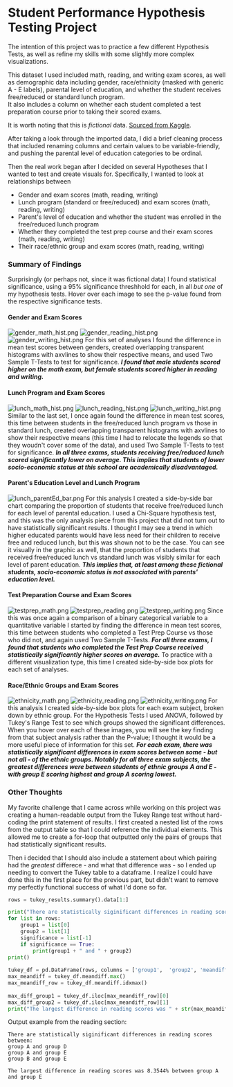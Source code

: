 # Student Performance Hypothesis Testing Project

The intention of this project was to practice a few different Hypothesis Tests, as well as refine my skills with some slightly more complex visualizations.

This dataset I used included math, reading, and writing exam scores, as well as demographic data including gender, race/ethnicity (masked with generic A - E labels), parental level of education, and whether the student receives free/reduced or standard lunch program.  
It also includes a column on whether each student completed a test preparation course prior to taking their scored exams.

It is worth noting that this is *fictional* data.  [Sourced from Kaggle](https://www.kaggle.com/spscientist/students-performance-in-exams).

After taking a look through the imported data, I did a brief cleaning process that included renaming columns and certain values to be variable-friendly, and pushing the parental level of education categories to be ordinal.

Then the real work began after I decided on several Hypotheses that I wanted to test and create visuals for.
Specifically, I wanted to look at relationships between
- Gender and exam scores (math, reading, writing)
- Lunch program (standard or free/reduced) and exam scores (math, reading, writing)
- Parent's level of education and whether the student was enrolled in the free/reduced lunch program
- Whether they completed the test prep course and their exam scores (math, reading, writing)
- Their race/ethnic group and exam scores (math, reading, writing)


### Summary of Findings
Surprisingly (or perhaps not, since it was fictional data) I found statistical significance, using a 95% significance threshhold for each, in all *but one* of my hypothesis tests.
Hover over each image to see the p-value found from the respective significance tests.

#### Gender and Exam Scores
![gender_math_hist.png](https://github.com/TheStarCloud/Projects/blob/main/StudentPerformance%20HypTesting%20Project/graphics/gender_math_hist.png?raw=true "P-Value: 9.120185549328822e-08")
![gender_reading_hist.png](https://github.com/TheStarCloud/Projects/blob/main/StudentPerformance%20HypTesting%20Project/graphics/gender_reading_hist.png?raw=true  "P-Value: 4.680538743933289e-15")
![gender_writing_hist.png](https://github.com/TheStarCloud/Projects/blob/main/StudentPerformance%20HypTesting%20Project/graphics/gender_writing_hist.png?raw=true  "P-Value: 2.019877706867934e-22")
For this set of analyses I found the difference in mean test scores between genders, created overlapping transparent histograms with axvlines to show their respective means, and used Two Sample T-Tests to test for significance.
**_I found that male students scored higher on the math exam, but female students scored higher in reading and writing._**

#### Lunch Program and Exam Scores
![lunch_math_hist.png](https://github.com/TheStarCloud/Projects/blob/main/StudentPerformance%20HypTesting%20Project/graphics/lunch_math_hist.png?raw=true "P-Value: 2.4131955993137074e-30")
![lunch_reading_hist.png](https://github.com/TheStarCloud/Projects/blob/main/StudentPerformance%20HypTesting%20Project/graphics/lunch_reading_hist.png?raw=true "P-Value: 2.0027966545279011e-13")
![lunch_writing_hist.png](https://github.com/TheStarCloud/Projects/blob/main/StudentPerformance%20HypTesting%20Project/graphics/lunch_writing_hist.png?raw=true "P-Value: 3.1861895831664765e-15")
Similar to the last set, I once again found the difference in mean test scores, this time between students in the free/reduced lunch program vs those in standard lunch, created overlapping transparent histograms with axvlines to show their respective means (this time I had to relocate the legends so that they woudn't cover some of the data), and used Two Sample T-Tests to test for significance.
**_In all three exams, students receiving free/reduced lunch scored significantly lower on average.  This implies that students of lower socio-economic status at this school are academically disadvantaged._**

#### Parent's Education Level and Lunch Program
![lunch_parentEd_bar.png](https://github.com/TheStarCloud/Projects/blob/main/StudentPerformance%20HypTesting%20Project/graphics/lunch_parentEd_bar.png?raw=true "P-Value: 0.9531014927218223")
For this analysis I created a side-by-side bar chart comparing the proportion of students that receive free/reduced lunch for each level of parental education.
I used a Chi-Square hypothesis test, and this was the only analysis piece from this project that did not turn out to have statistically significant results.  I thought I may see a trend in which higher educated parents would have less need for their children to receive free and reduced lunch, but this was shown not to be the case.  You can see it visually in the graphic as well, that the proportion of students that received free/reduced lunch vs standard lunch was visibly similar for each level of parent education.
**_This implies that, at least among these fictional students, socio-economic status is not associated with parents' education level._**

#### Test Preparation Course and Exam Scores
![testprep_math.png](https://github.com/TheStarCloud/Projects/blob/main/StudentPerformance%20HypTesting%20Project/graphics/testprep_math.png?raw=true "P-Value: 1.5359134607147415e-08")
![testprep_reading.png](https://github.com/TheStarCloud/Projects/blob/main/StudentPerformance%20HypTesting%20Project/graphics/testprep_reading.png?raw=true "P-Value: 9.081783336892205e-15")
![testprep_writing.png](https://github.com/TheStarCloud/Projects/blob/main/StudentPerformance%20HypTesting%20Project/graphics/testprep_writing.png?raw=true "P-Value: 3.68529173524572e-24")
Since this was once again a comparison of a binary categorical variable to a quantitative variable I started by finding the difference in mean test scores, this time between students who completed a Test Prep Course vs those who did not, and again used Two Sample T-Tests.
**_For all three exams, I found that students who completed the Test Prep Course received statistically significantly higher scores on average._**
To practice with a different visualization type, this time I created side-by-side box plots for each set of analyses.

#### Race/Ethnic Groups and Exam Scores
![ethnicity_math.png](https://github.com/TheStarCloud/Projects/blob/main/StudentPerformance%20HypTesting%20Project/graphics/ethnicity_math.png?raw=true "The largest difference in math scores was 12.1922% between group A and group E")
![ethnicity_reading.png](https://github.com/TheStarCloud/Projects/blob/main/StudentPerformance%20HypTesting%20Project/graphics/ethnicity_reading.png?raw=true "The largest difference in reading scores was 8.3544% between group A and group E")
![ethnicity_writing.png](https://github.com/TheStarCloud/Projects/blob/main/StudentPerformance%20HypTesting%20Project/graphics/ethnicity_writing.png?raw=true "The largest difference in writing scores was 8.733% between group A and group E")
For this analysis I created side-by-side box plots for each exam subject, broken down by ethnic group.  For the Hypothesis Tests I used ANOVA, followed by Tukey's Range Test to see which groups showed the significant differences.
When you hover over each of these images, you will see the key finding from that subject analysis rather than the P-value; I thought it would be a more useful piece of information for this set.
**_For each exam, there was statistically significant differences in exam scores between some - but not all - of the ethnic groups.  Notably for all three exam subjects, the greatest differences were between students of ethnic groups A and E - with group E scoring highest and group A scoring lowest._**

### Other Thoughts
My favorite challenge that I came across while working on this project was creating a human-readable output from the Tukey Range test without hard-coding the print statement of results.
I first created a nested list of the rows from the output table so that I could reference the individual elements.  This allowed me to create a for-loop that outputted only the pairs of groups that had statistically significant results.

Then i decided that I should also include a statement about which pairing had the *greatest* differece - and what that difference was - so I ended up needing to convert the Tukey table to a dataframe. I realize I could have done this in the first place for the previous part, but didn't want to remove my perfectly functional success of what I'd done so far.
```python
rows = tukey_results.summary().data[1:]

print("There are statistically siginificant differences in reading scores between:")
for list in rows:
    group1 = list[0]
    group2 = list[1]
    significance = list[-1]
    if significance == True:
        print(group1 + " and " + group2)
print()
        
tukey_df = pd.DataFrame(rows, columns = ['group1',  'group2', 'meandiff', 'p_adj',   'lower',   'upper',  'reject'])
max_meandiff = tukey_df.meandiff.max()
max_meandiff_row = tukey_df.meandiff.idxmax()
 
max_diff_group1 = tukey_df.iloc[max_meandiff_row][0]  
max_diff_group2 = tukey_df.iloc[max_meandiff_row][1]  
print("The largest difference in reading scores was " + str(max_meandiff) + "% between " + str(max_diff_group1) + " and " + str(max_diff_group2))
```
Output example from the reading section: 
```
There are statistically siginificant differences in reading scores between:
group A and group D
group A and group E
group B and group E

The largest difference in reading scores was 8.3544% between group A and group E 
```
